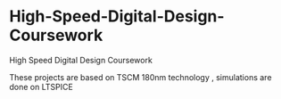 # High-Speed-Digital-Design-Coursework
High Speed Digital Design Coursework

These projects are based on TSCM 180nm technology , simulations are done on LTSPICE
